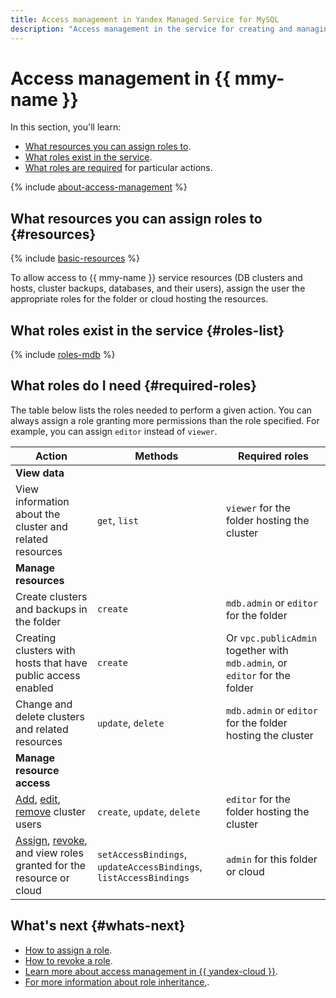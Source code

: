 ```yaml
---
title: Access management in Yandex Managed Service for MySQL
description: "Access management in the service for creating and managing MySQL databases. The section describes which resources can be assigned a role, which roles act in the service, which roles are required for this or that action."
---
```


# Access management in {{ mmy-name }}


In this section, you'll learn:

* [What resources you can assign roles to](#resources).
* [What roles exist in the service](#roles-list).
* [What roles are required](#required-roles) for particular actions.

{% include [about-access-management](../../_includes/iam/about-access-management.md) %}

## What resources you can assign roles to {#resources}

{% include [basic-resources](../../_includes/iam/basic-resources-for-access-control.md) %}

To allow access to {{ mmy-name }} service resources (DB clusters and hosts, cluster backups, databases, and their users), assign the user the appropriate roles for the folder or cloud hosting the resources.

## What roles exist in the service {#roles-list}

{% include [roles-mdb](../../_includes/roles-mdb.md) %}

## What roles do I need {#required-roles}

The table below lists the roles needed to perform a given action. You can always assign a role granting more permissions than the role specified. For example, you can assign `editor` instead of `viewer`.

Action | Methods | Required roles
----- | ----- | ----- |
**View data** | |
View information about the cluster and related resources | `get`, `list` | `viewer` for the folder hosting the cluster
**Manage resources** | |
Create clusters and backups in the folder | `create` | `mdb.admin` or `editor` for the folder
Creating clusters with hosts that have public access enabled | `create` | Or `vpc.publicAdmin` together with `mdb.admin`, or `editor` for the folder
Change and delete clusters and related resources | `update`, `delete` | `mdb.admin` or `editor` for the folder hosting the cluster
**Manage resource access** | |
[Add](../operations/cluster-users.md#adduser), [edit](../operations/cluster-users.md#updateuser), [remove](../operations/cluster-users.md#removeuser) cluster users | `create`, `update`, `delete` | `editor` for the folder hosting the cluster
[Assign](../../iam/operations/roles/grant.md), [revoke](../../iam/operations/roles/revoke.md), and view roles granted for the resource or cloud | `setAccessBindings`, `updateAccessBindings`, `listAccessBindings` | `admin` for this folder or cloud

## What's next {#whats-next}

* [How to assign a role](../../iam/operations/roles/grant.md).
* [How to revoke a role](../../iam/operations/roles/revoke.md).
* [Learn more about access management in {{ yandex-cloud }}](../../iam/concepts/access-control/index.md).
* [For more information about role inheritance,](../../resource-manager/concepts/resources-hierarchy.md#access-rights-inheritance).
